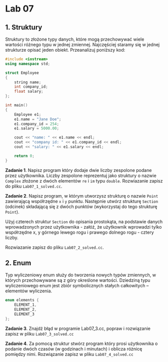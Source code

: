 # **Lab 07** 

## 1. Struktury
Struktury to złożone typy danych, które mogą przechowywać wiele wartości różnego typu w jednej zmiennej. Najczęściej staramy się w jednej strukturze opisać jeden obiekt. Przeanalizuj poniższy kod:

```cpp
#include <iostream>
using namespace std;

struct Employee
{
    string name;
    int company_id;
    float salary;
};

int main()
{
    Employee e1;
    e1.name = "Jane Doe";
    e1.company_id = 254;
    e1.salary = 5000.00;

    cout << "name: " << e1.name << endl;
    cout << "company id: " << e1.company_id << endl;
    cout << "salary: " << e1.salary << endl;

    return 0;
}
```

**Zadanie 1**. Napisz program który dodaje dwie liczby zespolone podane przez użytkownika. Liczby zespolone reprezentuj jako struktury o nazwie `Complex` złożone z dwóch elementów `re` i `im` typu `double`. Rozwiazanie zapisz do pliku `Lab07_1_solved.cc`.

**Zadanie 2**. Napisz program, w którym utworzysz strukturę o nazwie `Point` zawierającą współrzędne `x` i `y` punktu. Następnie utwórz strukturę `Section` (odcinek) składającą się z dwóch punktów (wykorzystaj do tego strukturę `Point`). 

Użyj czterech struktur `Section` do opisania prostokąta, na podstawie danych wprowadzonych przez użytkownika - załóż, że użytkownik wprowadzi tylko współrzędne x, y górnego lewego rogu i prawego dolnego rogu - cztery liczby.

Rozwiazanie zapisz do pliku `Lab07_2_solved.cc`.

## 2. Enum

Typ wyliczeniowy enum służy do tworzenia nowych typów zmiennych, w których przechowywane są z góry określone wartości. Dziedziną typu wyliczeniowego enum jest zbiór symbolicznych stałych całkowitych – elementów wyliczenia.
```cpp
enum elements { 
    ELEMENT_1, 
    ELEMENT_2, 
    ELEMENT_3 
};
```

**Zadanie 3**. Znajdź błąd w programie Lab07_3.cc, popraw i rozwiązanie zapisz w pliku `Lab07_3_solved.cc`

**Zadanie 4**. Za pomocą struktur stwórz program który prosi użytkownika o podanie dwóch czasów (w godzinach i minutach) i oblicza różnicę pomiędzy nimi. Rozwiązanie zapisz w pliku `Lab07_4_solved.cc`
